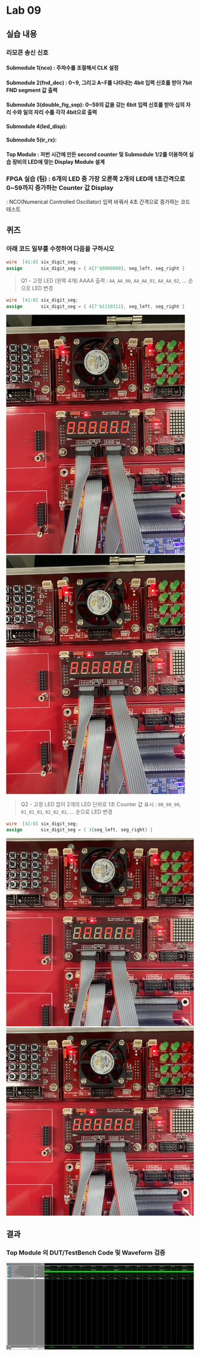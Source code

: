 

# Lab 09
## 실습 내용
### **리모콘 송신 신호**

#### **Submodule 1(nco)** : 주파수를 조절해서 CLK 설정

#### **Submodule 2(fnd_dec)** :  0~9, 그리고 A~F를 나타내는 4bit 입력 신호를 받아 7bit FND  segment  값 출력

#### **Submodule 3(double_fig_sep)**: 0~59의 값을 갖는 6bit 입력 신호를 받아 십의 자리 수와 일의 자리 수를 각각 4bit으로 출력

#### **Submodule 4(led_disp)**: 

#### **Submodule 5(ir_rx)**: 

#### **Top Module** : 저번 시간에 만든 second counter  및 Submodule 1/2를 이용하여 실습 장비의 LED에 맞는 Display Module 설계

### FPGA 실습 (팀) : 6개의 LED 중 가장 오른쪽 2개의 LED에 1초간격으로 0~59까지 증가하는 Counter 값 Display
: NCO(Numerical Controlled Oscillator) 입력 바꿔서 4초 간격으로 증가하는 코드 테스트


## 퀴즈
### 아래 코드 일부를 수정하여 다음을 구하시오
```verilog 
wire  [41:0] six_digit_seg; 
assign       six_digit_seg = { 4{7'b0000000}, seg_left, seg_right }
```


> Q1 - 고정 LED (왼쪽 4개) AAAA 출력 : `AA_AA_00`, `AA_AA_01`, `AA_AA_02`, … 순으로 LED 변경
```verilog 
wire  [41:0] six_digit_seg; 
assign       six_digit_seg = { 4{7'b1110111}, seg_left, seg_right }
```
![](https://github.com/suhaa99/LogicDesign/blob/master/practice%2006/IMG_9085.jpg)
![](https://github.com/suhaa99/LogicDesign/blob/master/practice%2006/IMG_9086.jpg)


> Q2 - 고정 LED 없이 2개의 LED 단위로 1초 Counter 값 표시 : `00_00_00`, `01_01_01`, `02_02_02`, … 순으로 LED 변경
```verilog 
wire  [41:0] six_digit_seg; 
assign       six_digit_seg = { 3{seg_left, seg_right} }
```
![](https://github.com/suhaa99/LogicDesign/blob/master/practice%2006/IMG_9091.jpg)
![](https://github.com/suhaa99/LogicDesign/blob/master/practice%2006/IMG_9092.jpg)

## 결과 
 ### **Top Module 의 DUT/TestBench Code 및 Waveform 검증**
 
![](https://github.com/suhaa99/LogicDesign/blob/master/practice%2006/wave.PNG)
<!--stackedit_data:
eyJoaXN0b3J5IjpbLTQxODczMzEyNiwtMTU1MDAxMzAyLC0xND
YzOTAwMTU4XX0=
-->